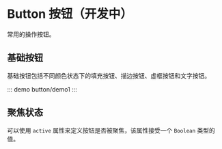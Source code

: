 # Button 按钮（开发中）

常用的操作按钮。

## 基础按钮

基础按钮包括不同颜色状态下的填充按钮、描边按钮、虚框按钮和文字按钮。

::: demo
button/demo1
:::

## 聚焦状态

可以使用 `active` 属性来定义按钮是否被聚焦，该属性接受一个 `Boolean` 类型的值。
